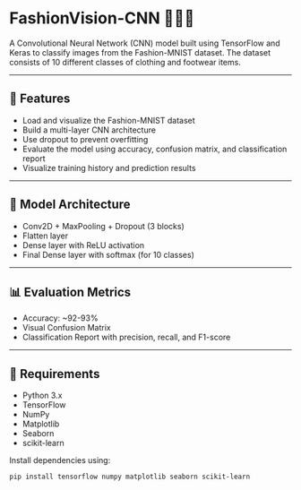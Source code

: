 # FashionVision-CNN 👗👟🧥

A Convolutional Neural Network (CNN) model built using TensorFlow and Keras to classify images from the Fashion-MNIST dataset. The dataset consists of 10 different classes of clothing and footwear items.

---

## 📌 Features

- Load and visualize the Fashion-MNIST dataset
- Build a multi-layer CNN architecture
- Use dropout to prevent overfitting
- Evaluate the model using accuracy, confusion matrix, and classification report
- Visualize training history and prediction results

---

## 🧠 Model Architecture

- Conv2D + MaxPooling + Dropout (3 blocks)
- Flatten layer
- Dense layer with ReLU activation
- Final Dense layer with softmax (for 10 classes)

---

## 📊 Evaluation Metrics

- Accuracy: ~92-93%
- Visual Confusion Matrix
- Classification Report with precision, recall, and F1-score

---

## 🧪 Requirements

- Python 3.x
- TensorFlow
- NumPy
- Matplotlib
- Seaborn
- scikit-learn

Install dependencies using:
```bash
pip install tensorflow numpy matplotlib seaborn scikit-learn

